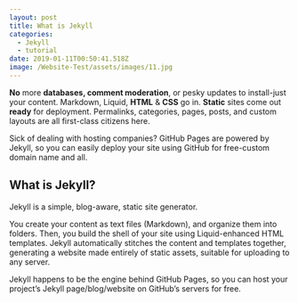 ```yaml
---
layout: post
title: What is Jekyll
categories:
  - Jekyll
  - tutorial
date: 2019-01-11T00:50:41.518Z
image: /Website-Test/assets/images/11.jpg
---
```

**No** more **databases, comment moderation**, or pesky updates to install-just your content. Markdown, Liquid, **HTML** & **CSS** go in. **Static** sites come out **ready** for deployment. Permalinks, categories, pages, posts, and custom layouts are all first-class citizens here.

Sick of dealing with hosting companies? GitHub Pages are powered by Jekyll, so you can easily deploy your site using GitHub for free-custom domain name and all.

## What is Jekyll?

Jekyll is a simple, blog-aware, static site generator.

You create your content as text files (Markdown), and organize them into folders. Then, you build the shell of your site using Liquid-enhanced HTML templates. Jekyll automatically stitches the content and templates together, generating a website made entirely of static assets, suitable for uploading to any server.

Jekyll happens to be the engine behind GitHub Pages, so you can host your project’s Jekyll page/blog/website on GitHub’s servers for free.
